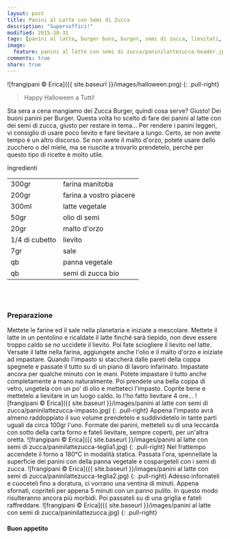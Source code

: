 ```yaml
---
layout: post
title: Panini al Latte con Semi di Zucca
description: "Supersoffici!"
modified: 2015-10-31
tags: [panini al latte, burger buns, burger, semi di zucca, lievitati, vegan]
image:
  feature: panini al latte con semi di zucca/paninilattezucca-header.jpg
comments: true
share: true
---
```


![frangipani © Erica]({{ site.baseurl }}/images/halloween.png)
{: .pull-right}

> Happy Halloween a Tutti!

Sta sera a cena mangiamo dei Zucca Burger, quindi cosa serve? Giusto! Dei buoni panini per Burger. Questa volta ho scelto di fare dei panini al latte con dei semi di zucca, giusto per restare in tema... Per rendere i panini leggeri, vi consiglio di usare poco lievito e fare lievitare a lungo. Certo, se non avete tempo è un altro discorso. Se non avete il malto d'orzo, potete usare dello zucchero o del miele, ma se riuscite a trovarlo prendetelo, perché per questo tipo di ricette è molto utile.


<div class="ingredients">
  <div class="ingredients-title">Ingredienti</div>
  <table>
    <tbody>
      </tr>
      <tr>
        <td>300gr</td>
        <td>farina manitoba</td>
      </tr>
      <tr>
        <td>200gr</td>
        <td>farina a vostro piacere</td>
      </tr>
      <tr>
        <td>300ml</td>
        <td>latte vegetale</td>
      </tr>
      <tr>
        <td>50gr</td>
        <td>olio di semi</td>
      </tr>
      <tr>
        <td>20gr</td>
        <td>malto d'orzo</td>
      </tr>
      <tr>
        <td>1/4 di cubetto</td>
        <td>lievito</td>
      </tr>
      <tr>
        <td>7gr</td>
        <td>sale</td>
      </tr>
      <tr>
        <td>qb</td>
        <td>panna vegetale</td>
      </tr>
      <tr>
        <td>qb</td>
        <td>semi di zucca bio</td>  
      </tr>
    </tbody>
  </table>
  <br></br>
</div>


<h3>
  <font color="grey">
    <i class="icon-cogs"></i>
  </font> Preparazione
</h3>

Mettete le farine ed il sale nella planetaria e iniziate a mescolare. Mettete il latte in un pentolino e ricaldate il latte finché sarà tiepido, non deve essere troppo caldo se no uccidete il lievito. Poi fate sciogliere il lievito nel latte. Versate il latte nella farina, aggiungete anche l'olio e il malto d'orzo e iniziate ad impastare. Quando l'impasto si staccherà dalle pareti della coppa spegnete e passate il tutto su di un piano di lavoro infarinato. Impastate ancora per qualche minuto con le mani. Potete impastare il tutto anche completamente a mano naturalmente. Poi prendete una bella coppa di vetro, ungetela con un po' di olio e metteteci l'impasto. Coprite bene e mettetelo a lievitare in un luogo caldo. Io l'ho fatto lievitare 4 ore...
![frangipani © Erica]({{ site.baseurl }}/images/panini al latte con semi di zucca/paninilattezucca-impasto.jpg)
{: .pull-right}
Appena l'impasto avrà almeno raddoppiato il suo volume prendetelo e suddividetelo in tante parti uguali da circa 100gr l'uno. Formate dei panini, metteteli su di una leccarda con sotto della carta forno e fateli lievitare, sempre coperti, per un'altra oretta.
![frangipani © Erica]({{ site.baseurl }}/images/panini al latte con semi di zucca/paninilattezucca-teglia1.jpg)
{: .pull-right}
Nel frattempo accendete il forno a 180°C in modalità statica. Passata l'ora, spennellate la superficie dei panini con della panna vegetale e cospargeteli con i semi di zucca.
![frangipani © Erica]({{ site.baseurl }}/images/panini al latte con semi di zucca/paninilattezucca-teglia2.jpg)
{: .pull-right}
Adesso infornateli e cuoceteli fino a doratura, ci vorrano una ventina di minuti. Appena sfornati, copriteli per appena 5 minuti con un panno pulito. In questo modo risulteranno ancora più morbidi. Poi passateli su di una griglia e fateli raffreddare.
![frangipani © Erica]({{ site.baseurl }}/images/panini al latte con semi di zucca/paninilattezucca.jpg)
{: .pull-right}


<h4>Buon appetito
  <font color="red">
    <i class="icon-smile"></i>
  </font>
</h4>
